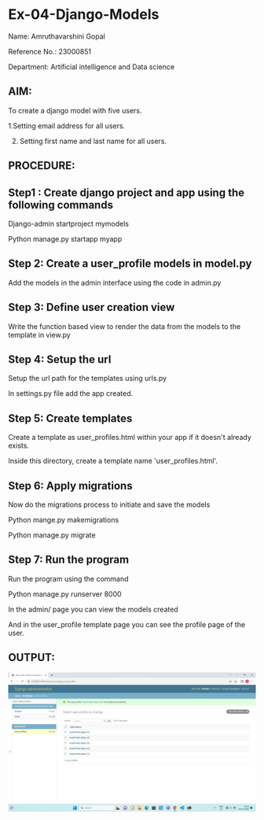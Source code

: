 # Ex-04-Django-Models

Name: Amruthavarshini Gopal

Reference No.: 23000851

Department: Artificial intelligence and Data science

## AIM:
To create a django model with five users.

1.Setting email address for all users.

2. Setting first name and last name for all users.

## PROCEDURE:

## Step1 : Create django project and app using the following commands

Django-admin startproject mymodels

Python manage.py startapp myapp

## Step 2: Create a user_profile models in model.py

Add the models in the admin interface using the code in admin.py

## Step 3: Define user creation view

Write the function based view to render the data from the models to the template in view.py

## Step 4: Setup the url

Setup the url path for the templates using urls.py

In settings.py file add the app created.

## Step 5: Create templates

Create a template as user_profiles.html within your app if it doesn't already exists.

Inside this directory, create a template name 'user_profiles.html'.

## Step 6: Apply migrations

Now do the migrations process to initiate and save the models

Python mange.py makemigrations

Python manage.py migrate

## Step 7: Run the program

Run the program using the command

Python manage.py runserver 8000

In the admin/ page you can view the models created

And  in the user_profile template page you can see the profile page of the user.

## OUTPUT:

![Alt text](MODEL.png)